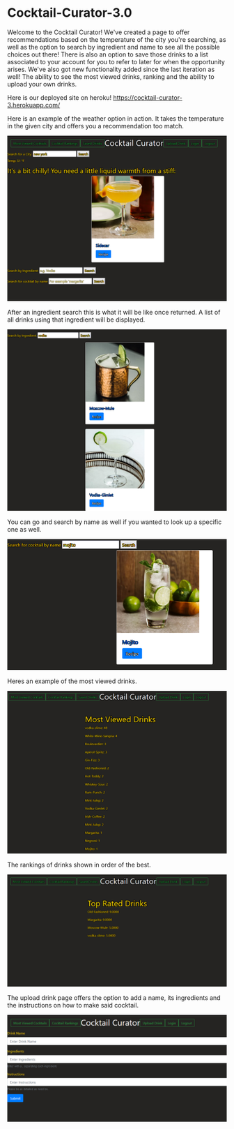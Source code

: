 # Cocktail-Curator-3.0

Welcome to the Cocktail Curator! We've created a page to offer recommendations based on the temperature of the city you're searching, as well as the option to search by ingredient and name to see all the possible choices out there! There is also an option to save those drinks to a list associated to your account for you to refer to later for when the opportunity arises. We've also got new functionality added since the last iteration as well! The ability to see the most viewed drinks, ranking and the ability to upload your own drinks.

Here is our deployed site on heroku! https://cocktail-curator-3.herokuapp.com/



Here is an example of the weather option in action. It takes the temperature in the given city and offers you a recommendation too match.


![weather example](./public/images/weather.png)


After an ingredient search this is what it will be like once returned. A list of all drinks using that ingredient will be displayed.


![ingredient search example](./public/images/ingredient-search.png)


You can go and search by name as well if you wanted to look up a specific one as well.


![name search example](/public/images/name-search.png)


Heres an example of the most viewed drinks.



![most viewed drinks example](./public/images/viewd-drinks.png)



The rankings of drinks shown in order of the best.


![rankings example](./public/images/ranking.png)


The upload drink page offers the option to add a name, its ingredients and the instructions on how to make said cocktail.

![upload example](./public/images/upload-drink.png)